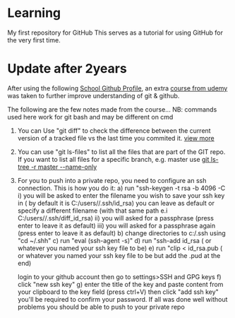 # Learning
My first repository for GitHub
This serves as a tutorial for using GitHub for the very first time.

# Update after 2years
After using the following [School Github Profile](https://github.com/u16220073), an extra  [course from udemy](https://www.udemy.com/course/git-and-github-crash-course/?couponCode=NEW_COURSE2) was taken to further improve understanding of git & github.

The following are the few notes made from the course...
NB: commands used here work for git bash and may be different on cmd
1) You can Use "git diff" to check the difference between the current version of a tracked file vs the last time you commited it. [view more](https://www.atlassian.com/git/tutorials/saving-changes/git-diff#:~:text=git%20diff%20is%20a%20multi,%2C%20branches%2C%20files%20and%20more.&text=The%20git%20diff%20command%20is,state%20of%20a%20Git%20repo.)
2) You can use "git ls-files" to list all the files that are part of the GIT repo.
   If you want to list all files for a specific branch, e.g. master use [git ls-tree -r master --name-only](https://superuser.com/questions/429693/git-list-all-files-currently-under-source-control) 
3) For you to push into a private repo, you need to configure an ssh connection.
   This is how you do it:
   a) run "ssh-keygen -t rsa -b 4096 -C <youremail>
      i) you will be asked to enter the filename you wish to save your ssh key in ( by default it is C:/users/<userprofilename>/.ssh/id_rsa)
      you can leave as default or specify a different filename (with that same path e.i C:/users/<userprofilename>/.ssh/diff_id_rsa)
      ii) you will asked for a passphrase (press enter to leave it as default)
      iii) you will asked for a passphrase again (press enter to leave it as default)
   b) change directories to c:/.ssh using "cd ~/.shh"
   c) run "eval (ssh-agent -s)"
   d) run "ssh-add id_rsa ( or whatever you named your ssh key file to be)
   e) run "clip < id_rsa.pub ( or whatever you named your ssh key file to be but add the .pud at the end)
   
   login to your github account then go to settings>SSH and GPG keys
   f) click "new ssh key"
   g) enter the title of the key and paste content from your clipboard to the key field (press ctrl+V) then click "add ssh key"
      you'll be required to confirm your password.
 If all was done well without problems you should be able to push to your private repo
